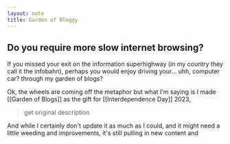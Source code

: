 ```yaml
---
layout: note
title: Garden of Bloggy
---
```


## Do you require more slow internet browsing? 

If you missed your exit on the information superhighway (in my country they call it the infobahn), perhaps you would enjoy driving your... uhh, computer car? through my garden of blogs?

Ok, the wheels are coming off the metaphor but what I'm saying is I made [[Garden of Blogs]] as the gift for [[Interdependence Day]] 2023, 

> get original description

And while I certainly don't update it as much as I could, and it might need a little weeding and improvements, it's still pulling in new content and 